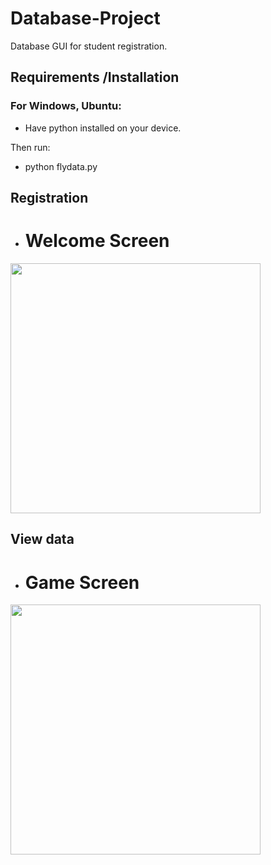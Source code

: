 # Database-Project
Database GUI for student registration.



Requirements /Installation
------------
### For Windows, Ubuntu:
- Have python installed on your device.

Then run:
 
 - python flydata.py
 
 ## Registration
  - # Welcome Screen 
  <p align="left">
  <img width="400" height="400" src="https://raw.githubusercontent.com/haryodollybim419/kivy-game-2.0/master/game_images/welcomescreen.PNG">
</p>

## View data
 -  # Game Screen
 <img width="400" height="400" src="https://raw.githubusercontent.com/haryodollybim419/kivy-game-2.0/master/game_images/play_game_screen.PNG">
</p>


